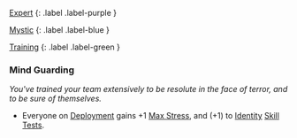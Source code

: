 
[Expert](Game/Expert-List)
{: .label .label-purple }

[Mystic](Game/Mystic)
{: .label .label-blue }

[Training](Game/Training-List)
{: .label .label-green }
### Mind Guarding
*You've trained your team extensively to be resolute in the face of terror, and to be sure of themselves.*
* Everyone on [Deployment](Deployment) gains +1 [Max Stress](Game/Additional-Attributes#Stress), and (+1) to [Identity](Game/Core/Spirit#Identity) [Skill Tests](Game/Core/Terminology#Skill%20Test).


